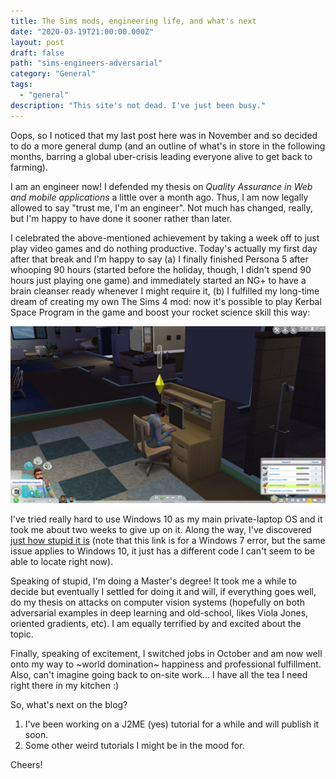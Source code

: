 ```yaml
---
title: The Sims mods, engineering life, and what's next
date: "2020-03-19T21:00:00.000Z"
layout: post
draft: false
path: "sims-engineers-adversarial"
category: "General"
tags:
  - "general"
description: "This site's not dead. I've just been busy."
---
```

Oops, so I noticed that my last post here was in November and so decided to do a more general dump (and an outline of what's in store in the following months, barring a global uber-crisis leading everyone alive to get back to farming).

I am an engineer now! I defended my thesis on _Quality Assurance in Web and mobile applications_ a little over a month ago. Thus, I am now legally allowed to say "trust me, I'm an engineer". Not much has changed, really, but I'm happy to have done it sooner rather than later.

I celebrated the above-mentioned achievement by taking a week off to just play video games and do nothing productive. Today's actually my first day after that break and I'm happy to say (a) I finally finished Persona 5 after whooping 90 hours (started before the holiday, though, I didn't spend 90 hours just playing one game) and immediately started an NG+ to have a brain cleanser ready whenever I might require it, (b) I fulfilled my long-time dream of creating my own The Sims 4 mod: now it's possible to play Kerbal Space Program in the game and boost your rocket science skill this way:

![This is a screenshot from the game The Sims 4. It shows a Sim playing Kerbal Space Program, a popular simulator game, on their computer. The Sim's rocket science skill is improving.](files/sims.jpg "Kerbal Space Program in The Sims 4")

I've tried really hard to use Windows 10 as my main private-laptop OS and it took me about two weeks to give up on it. Along the way, I've discovered [just how stupid it is](https://support.microsoft.com/en-us/help/982736/0x80070057-error-message-when-you-back-up-files-in-windows-7) (note that this link is for a Windows 7 error, but the same issue applies to Windows 10, it just has a different code I can't seem to be able to locate right now).

Speaking of stupid, I'm doing a Master's degree! It took me a while to decide but eventually I settled for doing it and will, if everything goes well, do my thesis on attacks on computer vision systems (hopefully on both adversarial examples in deep learning and old-school, likes Viola Jones, oriented gradients, etc). I am equally terrified by and excited about the topic.

Finally, speaking of excitement, I switched jobs in October and am now well onto my way to ~world domination~ happiness and professional fulfillment. Also, can't imagine going back to on-site work... I have all the tea I need right there in my kitchen :)

So, what's next on the blog?
1. I've been working on a J2ME (yes) tutorial for a while and will publish it soon.
2. Some other weird tutorials I might be in the mood for.

Cheers!